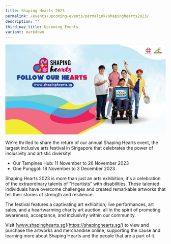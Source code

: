 ```yaml
---
title: Shaping Hearts 2023
permalink: /events/upcoming-events/permalink/shapinghearts2023/
description: ""
third_nav_title: Upcoming Events
variant: markdown
---
```

![](/images/Media%20Files%20for%20Shaping%20Hearts/sh%20-%20web%20banner.jpg)

We're thrilled to share the return of our annual Shaping Hearts event, the largest inclusive arts festival in Singapore that celebrates the power of inclusivity and artistic diversity!

* Our Tampines Hub: 11 November to 26 November 2023
* One Punggol: 18 November to 3 December 2023

Shaping Hearts 2023 is more than just an arts exhibition; it's a celebration of the extraordinary talents of "Heartists" with disabilities. 
These talented individuals have overcome challenges and created remarkable artworks that tell their stories of strength and resilience. 

The festival features a captivating art exhibition, live performances, art sales, and a heartwarming charity art auction, all in the spirit of promoting awareness, acceptance, and inclusivity within our community.

Visit [www.shapinghearts.sg](https://shapinghearts.sg/) to view and purchase the artworks and merchandise online, supporting the cause and learning more about Shaping Hearts and the people that are a part of it.